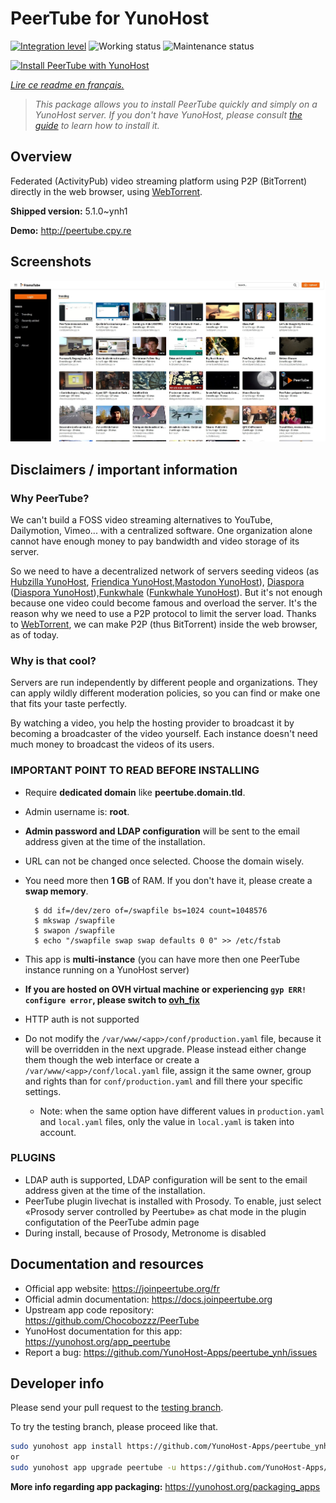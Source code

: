 <!--
N.B.: This README was automatically generated by https://github.com/YunoHost/apps/tree/master/tools/README-generator
It shall NOT be edited by hand.
-->

# PeerTube for YunoHost

[![Integration level](https://dash.yunohost.org/integration/peertube.svg)](https://dash.yunohost.org/appci/app/peertube) ![Working status](https://ci-apps.yunohost.org/ci/badges/peertube.status.svg) ![Maintenance status](https://ci-apps.yunohost.org/ci/badges/peertube.maintain.svg)

[![Install PeerTube with YunoHost](https://install-app.yunohost.org/install-with-yunohost.svg)](https://install-app.yunohost.org/?app=peertube)

*[Lire ce readme en français.](./README_fr.md)*

> *This package allows you to install PeerTube quickly and simply on a YunoHost server.
If you don't have YunoHost, please consult [the guide](https://yunohost.org/#/install) to learn how to install it.*

## Overview

Federated (ActivityPub) video streaming platform using P2P (BitTorrent) directly in the web browser, using <a href="https://github.com/feross/webtorrent">WebTorrent</a>.


**Shipped version:** 5.1.0~ynh1

**Demo:** http://peertube.cpy.re

## Screenshots

![Screenshot of PeerTube](./doc/screenshots/screenshot1.jpg)

## Disclaimers / important information

### Why PeerTube?

We can't build a FOSS video streaming alternatives to YouTube, Dailymotion, Vimeo... with a centralized software. One organization alone cannot have enough money to pay bandwidth and video storage of its server.

So we need to have a decentralized network of servers seeding videos  (as [Hubzilla YunoHost](https://github.com/YunoHost-Apps/hubzilla_ynh), [Friendica YunoHost](https://github.com/YunoHost-Apps/friendica_ynh),[Mastodon YunoHost](https://github.com/YunoHost-Apps/mastodon_ynh)), [Diaspora](https://github.com/diaspora/diaspora) ([Diaspora YunoHost](https://github.com/YunoHost-Apps/diaspora_ynh)),[Funkwhale](https://funkwhale.audio) ([Funkwhale YunoHost](https://github.com/YunoHost-Apps/funkwhale_ynh)).
But it's not enough because one video could become famous and overload the server.
It's the reason why we need to use a P2P protocol to limit the server load.
Thanks to [WebTorrent](https://github.com/feross/webtorrent), we can make P2P (thus BitTorrent) inside the web browser, as of today.

### Why is that cool?
Servers are run independently by different people and organizations. They can apply wildly different moderation policies, so you can find or make one that fits your taste perfectly.

By watching a video, you help the hosting provider to broadcast it by becoming a broadcaster of the video yourself. Each instance doesn't need much money to broadcast the videos of its users.

### IMPORTANT POINT TO READ BEFORE INSTALLING
* Require **dedicated domain** like **peertube.domain.tld**.
* Admin username is: **root**.
* **Admin password and LDAP configuration** will be sent to the email address given at the time of the installation.
* URL can not be changed once selected. Choose the domain wisely.
* You need more then **1 GB** of RAM. If you don't have it, please create a **swap memory**.
 
        $ dd if=/dev/zero of=/swapfile bs=1024 count=1048576
        $ mkswap /swapfile
        $ swapon /swapfile
        $ echo "/swapfile swap swap defaults 0 0" >> /etc/fstab
        
* This app is **multi-instance** (you can have more then one PeerTube instance running on a YunoHost server)
* **If you are hosted on OVH virtual machine or experiencing `gyp ERR! configure error`, please switch to [ovh_fix](https://github.com/YunoHost-Apps/peertube_ynh/tree/ovh_fix)**
* HTTP auth is not supported
* Do not modify the `/var/www/<app>/conf/production.yaml` file, because it will be overridden in the next upgrade. Please instead either change them though the web interface or create a `/var/www/<app>/conf/local.yaml` file, assign it the same owner, group and rights than for `conf/production.yaml` and fill there your specific settings.
    * Note: when the same option have different values in `production.yaml` and `local.yaml` files, only the value in `local.yaml` is taken into account.

### PLUGINS
* LDAP auth is supported, LDAP configuration will be sent to the email address given at the time of the installation.
* PeerTube plugin livechat is installed with Prosody. To enable, just select «Prosody server controlled by Peertube» as chat mode in the plugin configutation of the PeerTube admin page
* During install, because of Prosody, Metronome is disabled

## Documentation and resources

* Official app website: <https://joinpeertube.org/fr>
* Official admin documentation: <https://docs.joinpeertube.org>
* Upstream app code repository: <https://github.com/Chocobozzz/PeerTube>
* YunoHost documentation for this app: <https://yunohost.org/app_peertube>
* Report a bug: <https://github.com/YunoHost-Apps/peertube_ynh/issues>

## Developer info

Please send your pull request to the [testing branch](https://github.com/YunoHost-Apps/peertube_ynh/tree/testing).

To try the testing branch, please proceed like that.

``` bash
sudo yunohost app install https://github.com/YunoHost-Apps/peertube_ynh/tree/testing --debug
or
sudo yunohost app upgrade peertube -u https://github.com/YunoHost-Apps/peertube_ynh/tree/testing --debug
```

**More info regarding app packaging:** <https://yunohost.org/packaging_apps>
